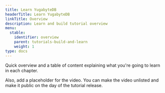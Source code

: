 ```yaml
---
title: Learn YugabyteDB
headerTitle: Learn YugabyteDB
linkTitle: Overview
description: Learn and build tutorial overview
menu:
  stable:
    identifier: overview
    parent: tutorials-build-and-learn
    weight: 1
type: docs
---
```


Quick overview and a table of content explaining what you're going to learn in each chapter.

Also, add a placeholder for the video. You can make the video unlisted and make it public on the day of the tutorial release.
